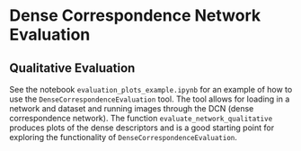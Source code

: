 # Dense Correspondence Network Evaluation

## Qualitative Evaluation
 See the notebook `evaluation_plots_example.ipynb` for an example of how to use the `DenseCorrespondenceEvaluation` tool.
 The tool allows for loading in a network and dataset and running images through the DCN (dense correspondence network). The function 
 `evaluate_network_qualitative` produces plots of the dense descriptors and is a good starting point for exploring the 
 functionality of `DenseCorrespondenceEvaluation`.
